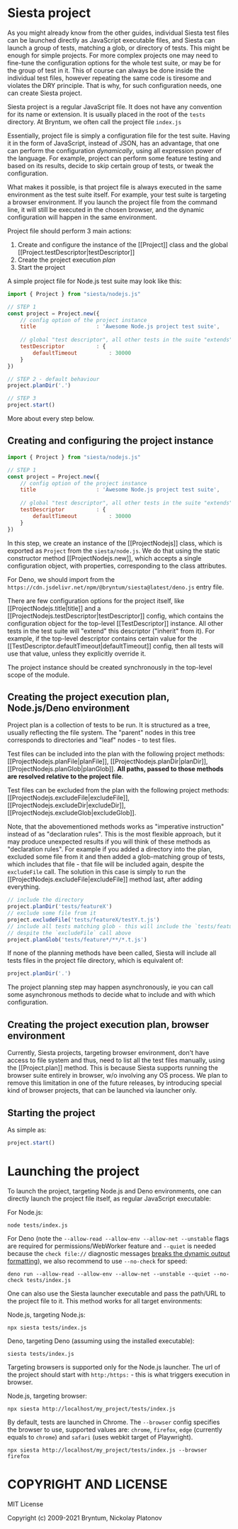 Siesta project
==============

As you might already know from the other guides, individual Siesta test files can be launched directly as JavaScript executable files, and Siesta can launch a group of tests, matching a glob, or directory of tests. This might be enough for simple projects. For more complex projects one may need to fine-tune the configuration options for the whole test suite, or may be for the group of test in it. This of course can always be done inside the individual test files, however repeating the same code is tiresome and violates the DRY principle. That is why, for such configuration needs, one can create Siesta project.

Siesta project is a regular JavaScript file. It does not have any convention for its name or extension. It is usually placed in the root of the `tests` directory. At Bryntum, we often call the project file `index.js`

Essentially, project file is simply a configuration file for the test suite. Having it in the form of JavaScript, instead of JSON, has an advantage, that one can perform the configuration *dynamically*, using all expression power of the language. For example, project can perform some feature testing and based on its results, decide to skip certain group of tests, or tweak the configuration.

What makes it possible, is that project file is always executed in the same environment as the test suite itself. For example, your test suite is targeting a browser environment. If you launch the project file from the command line, it will still be executed in the chosen browser, and the dynamic configuration will happen in the same environment. 

Project file should perform 3 main actions:
1. Create and configure the instance of the [[Project]] class and the global [[Project.testDescriptor|testDescriptor]]
2. Create the project execution *plan*
3. Start the project

A simple project file for Node.js test suite may look like this:

```javascript
import { Project } from "siesta/nodejs.js"

// STEP 1
const project = Project.new({
    // config option of the project instance
    title                   : 'Awesome Node.js project test suite',
    
    // global "test descriptor", all other tests in the suite "extends" it
    testDescriptor          : {
        defaultTimeout          : 30000
    }
})

// STEP 2 - default behaviour
project.planDir('.')

// STEP 3
project.start()
```

More about every step below.

Creating and configuring the project instance
-------------------------
```javascript
import { Project } from "siesta/nodejs.js"

// STEP 1
const project = Project.new({
    // config option of the project instance
    title                   : 'Awesome Node.js project test suite',
    
    // global "test descriptor", all other tests in the suite "extends" it
    testDescriptor          : {
        defaultTimeout          : 30000
    }
})
```

In this step, we create an instance of the [[ProjectNodejs]] class, which is exported as `Project` from the `siesta/node.js`. We do that using the static constructor method [[ProjectNodejs.new]], which accepts a single configuration object, with properties, corresponding to the class attributes.

For Deno, we should import from the `https://cdn.jsdelivr.net/npm/@bryntum/siesta@latest/deno.js` entry file.

There are few configuration options for the project itself, like [[ProjectNodejs.title|title]] and a [[ProjectNodejs.testDescriptor|testDescriptor]] config, which contains the configuration object for the top-level [[TestDescriptor]] instance. All other tests in the test suite will "extend" this descriptor ("inherit" from it). For example, if the top-level descriptor contains certain value for the [[TestDescriptor.defaultTimeout|defaultTimeout]] config, then all tests will use that value, unless they explicitly override it.

The project instance should be created synchronously in the top-level scope of the module.

Creating the project execution plan, Node.js/Deno environment
-------------------------

Project plan is a collection of tests to be run. It is structured as a tree, usually reflecting the file system. The "parent" nodes in this tree corresponds to directories and "leaf" nodes - to test files.

Test files can be included into the plan with the following project methods: [[ProjectNodejs.planFile|planFile]], [[ProjectNodejs.planDir|planDir]], [[ProjectNodejs.planGlob|planGlob]]. **All paths, passed to those methods are resolved relative to the project file**.

Test files can be excluded from the plan with the following project methods: [[ProjectNodejs.excludeFile|excludeFile]], [[ProjectNodejs.excludeDir|excludeDir]], [[ProjectNodejs.excludeGlob|excludeGlob]]. 

Note, that the abovementioned methods works as "imperative instruction" instead of as "declaration rules". This is the most flexible approach, but it may produce unexpected results if you will think of these methods as "declaration rules". For example if you added a directory into the plan, excluded some file from it and then added a glob-matching group of tests, which includes that file - that file will be included again, despite the `excludeFile` call. The solution in this case is simply to run the [[ProjectNodejs.excludeFile|excludeFile]] method last, after adding everything.

```javascript
// include the directory
project.planDir('tests/featureX')
// exclude some file from it
project.excludeFile('tests/featureX/testY.t.js')
// include all tests matching glob - this will include the `tests/featureX/testY.t.js` file again,
// despite the `excludeFile` call above
project.planGlob('tests/feature*/**/*.t.js')
```

If none of the planning methods have been called, Siesta will include all tests files in the project file directory, which is equivalent of:

```javascript
project.planDir('.')
```

The project planning step may happen asynchronously, ie you can call some asynchronous methods to decide what to include and with which configuration.

Creating the project execution plan, browser environment
-------------------------

Currently, Siesta projects, targeting browser environment, don't have access to file system and thus, need to list all the test files manually, using the [[Project.plan]] method. This is because Siesta supports running the browser suite entirely in browser, w/o involving any OS process. We plan to remove this limitation in one of the future releases, by introducing special kind of browser projects, that can be launched via launcher only. 

Starting the project
------------

As simple as:

```javascript
project.start()
```

Launching the project
=====================

To launch the project, targeting Node.js and Deno environments, one can directly launch the project file itself, as regular JavaScript executable:

For Node.js:
```shell
node tests/index.js
```

For Deno (note the `--allow-read --allow-env --allow-net --unstable` flags are required for permissions/WebWorker feature and `--quiet` is needed because the `check file://` diagnostic messages [breaks the dynamic output formatting](https://github.com/denoland/deno/issues/10558)), we also recommend to use `--no-check` for speed:
```shell
deno run --allow-read --allow-env --allow-net --unstable --quiet --no-check tests/index.js
```

One can also use the Siesta launcher executable and pass the path/URL to the project file to it. This method works for all target environments:

Node.js, targeting Node.js:
```shell
npx siesta tests/index.js
```

Deno, targeting Deno (assuming using the installed executable):
```shell
siesta tests/index.js
```

Targeting browsers is supported only for the Node.js launcher. The url of the project should start with `http:/https:` - this is what triggers execution in browser.

Node.js, targeting browser:
```shell
npx siesta http://localhost/my_project/tests/index.js 
```

By default, tests are launched in Chrome. The `--browser` config specifies the browser to use, supported values are: `chrome`, `firefox`, `edge` (currently equals to `chrome`) and `safari` (uses webkit target of Playwright).

```shell
npx siesta http://localhost/my_project/tests/index.js --browser firefox 
```


COPYRIGHT AND LICENSE
=================

MIT License

Copyright (c) 2009-2021 Bryntum, Nickolay Platonov
